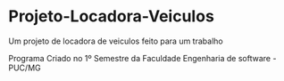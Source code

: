 # Projeto-Locadora-Veiculos
 Um projeto de locadora de veiculos feito para um trabalho

 Programa Criado no 1º Semestre da Faculdade Engenharia de software - PUC/MG
